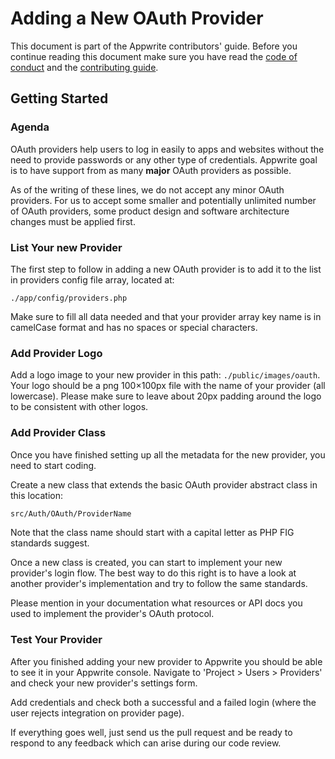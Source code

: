 # Adding a New OAuth Provider

This document is part of the Appwrite contributors' guide. Before you continue reading this document make sure you have read the [code of conduct](../CODE_OF_CONDUCT.md) and the [contributing guide](../CONTRIBUTING.md).

## Getting Started

### Agenda

OAuth providers help users to log in easily to apps and websites without the need to provide passwords or any other type of credentials. Appwrite goal is to have support from as many **major** OAuth providers as possible.

As of the writing of these lines, we do not accept any minor OAuth providers. For us to accept some smaller and potentially unlimited number of OAuth providers, some product design and software architecture changes must be applied first.

### List Your new Provider

The first step to follow in adding a new OAuth provider is to add it to the list in providers config file array, located at:

```
./app/config/providers.php
```

Make sure to fill all data needed and that your provider array key name is in camelCase format and has no spaces or special characters.

### Add Provider Logo

Add a logo image to your new provider in this path: `./public/images/oauth`. Your logo should be a png 100×100px file with the name of your provider (all lowercase). Please make sure to leave about 20px padding around the logo to be consistent with other logos.

### Add Provider Class

Once you have finished setting up all the metadata for the new provider, you need to start coding.

Create a new class that extends the basic OAuth provider abstract class in this location:

```bash
src/Auth/OAuth/ProviderName
```

Note that the class name should start with a capital letter as PHP FIG standards suggest.

Once a new class is created, you can start to implement your new provider's login flow. The best way to do this right is to have a look at another provider's implementation and try to follow the same standards.

Please mention in your documentation what resources or API docs you used to implement the provider's OAuth protocol.

### Test Your Provider

After you finished adding your new provider to Appwrite you should be able to see it in your Appwrite console. Navigate to 'Project > Users > Providers' and check your new provider's settings form.

Add credentials and check both a successful and a failed login (where the user rejects integration on provider page).

If everything goes well, just send us the pull request and be ready to respond to any feedback which can arise during our code review.
